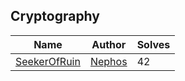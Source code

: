 ## Cryptography
| Name                         | Author                                             | Solves |
|------------------------------|----------------------------------------------------|--------|
| [SeekerOfRuin](Cryptography/SeekerOfRuin) | [Nephos](https://github.com/HaraldMR) | 42     |
